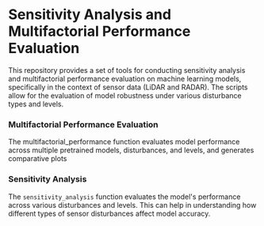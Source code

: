 # Sensitivity Analysis and Multifactorial Performance Evaluation

This repository provides a set of tools for conducting sensitivity analysis and multifactorial performance evaluation on machine learning models, specifically in the context of sensor data (LiDAR and RADAR). The scripts allow for the evaluation of model robustness under various disturbance types and levels.

### Multifactorial Performance Evaluation

The multifactorial_performance function evaluates model performance across multiple pretrained models, disturbances, and levels, and generates comparative plots

### Sensitivity Analysis

The `sensitivity_analysis` function evaluates the model's performance across various disturbances and levels. This can help in understanding how different types of sensor disturbances affect model accuracy.

